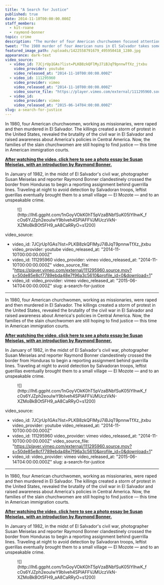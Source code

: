 ```yaml
---
title: "A Search for Justice"
published: true
date: 2014-11-10T00:00:00.000Z
staff_members:
  - kit-roane
  - raymond-bonner
topic: crime
description: "The murder of four American churchwomen focused attention on the United States' involvement in El Salvador. Nearly 35 years later, the case continues to take surprising turns."
tweet: "The 1980 murder of four American nuns in El Salvador takes some surprising turns."
featured_image_path: /uploads/1422558791679_495950418_1280.jpg
appearance: dark-text
video_source:
  - video_id: 7JCjrUp1GAs?list=PLKB8zkQFlMyJ7iBJqT9pnnwTfXz_jtxbu
    video_provider: youtube
    video_released_at: "2014-11-10T00:00:00.000Z"
  - video_id: 111295960
    video_provider: vimeo
    video_released_at: "2014-11-10T00:00:00.000Z"
    video_source_file: "https://player.vimeo.com/external/111295960.source.mov?s=50de85e8cf7789ebda48e7f96a3c5610&profile_id=0&download=1"
  - video_id:
    video_provider: vimeo
    video_released_at: "2015-06-14T04:00:00.000Z"
slug: a-search-for-justice
---
```


In 1980, four American churchwomen, working as missionaries, were raped and then murdered in El Salvador. The killings created a storm of protest in the United States, revealed the brutality of the civil war in El Salvador and raised awareness about America's policies in Central America. Now, the families of the slain churchwomen are still hoping to find justice — this time in American immigration courts.

**[After watching the video, click here to see a photo essay be Susan Meiselas, with an introduction by Raymond Bonner.](/reports/remembrance-of-a-massacre-el-mozote/)**

In January of 1982, in the midst of El Salvador's civil war, photographer Susan Meiselas and reporter Raymond Bonner clandestinely crossed the border from Honduras to begin a reporting assignment behind guerrilla lines. Traveling at night to avoid detection by Salvadoran troops, leftist guerillas eventually brought them to a small village — El Mozote — and to an unspeakable crime.

<figure data-type="image">![](http://lh6.ggpht.com/1nGoyVOkK0hT5pVzaBNbfSuK05lYlhwK_fcOs6YJZph2eoulwY9bIveh4SPIAFFVJMUczVkN-XZMoBkBOt5FH9_aA8CaRRyO=s1200)</figure>

video_source:
  - video_id: 7JCjrUp1GAs?list=PLKB8zkQFlMyJ7iBJqT9pnnwTfXz_jtxbu
    video_provider: youtube
    video_released_at: "2014-11-10T00:00:00.000Z"
  - video_id: 111295960
    video_provider: vimeo
    video_released_at: "2014-11-10T00:00:00.000Z"
    video_source_file: "https://player.vimeo.com/external/111295960.source.mov?s=50de85e8cf7789ebda48e7f96a3c5610&profile_id=0&download=1"
  - video_id:
    video_provider: vimeo
    video_released_at: "2015-06-14T04:00:00.000Z"
slug: a-search-for-justice
---

In 1980, four American churchwomen, working as missionaries, were raped and then murdered in El Salvador. The killings created a storm of protest in the United States, revealed the brutality of the civil war in El Salvador and raised awareness about America's policies in Central America. Now, the families of the slain churchwomen are still hoping to find justice — this time in American immigration courts.

**[After watching the video, click here to see a photo essay be Susan Meiselas, with an introduction by Raymond Bonner.](/reports/remembrance-of-a-massacre-el-mozote/)**

In January of 1982, in the midst of El Salvador's civil war, photographer Susan Meiselas and reporter Raymond Bonner clandestinely crossed the border from Honduras to begin a reporting assignment behind guerrilla lines. Traveling at night to avoid detection by Salvadoran troops, leftist guerillas eventually brought them to a small village — El Mozote — and to an unspeakable crime.

<figure data-type="image">![](http://lh6.ggpht.com/1nGoyVOkK0hT5pVzaBNbfSuK05lYlhwK_fcOs6YJZph2eoulwY9bIveh4SPIAFFVJMUczVkN-XZMoBkBOt5FH9_aA8CaRRyO=s1200)</figure>

video_source:
  - video_id: 7JCjrUp1GAs?list=PLKB8zkQFlMyJ7iBJqT9pnnwTfXz_jtxbu
    video_provider: youtube
    video_released_at: "2014-11-10T00:00:00.000Z"
  - video_id: 111295960
    video_provider: vimeo
    video_released_at: "2014-11-10T00:00:00.000Z"
    video_source_file: "https://player.vimeo.com/external/111295960.source.mov?s=50de85e8cf7789ebda48e7f96a3c5610&profile_id=0&download=1"
  - video_id:
    video_provider: vimeo
    video_released_at: "2015-06-14T04:00:00.000Z"
slug: a-search-for-justice
---

In 1980, four American churchwomen, working as missionaries, were raped and then murdered in El Salvador. The killings created a storm of protest in the United States, revealed the brutality of the civil war in El Salvador and raised awareness about America's policies in Central America. Now, the families of the slain churchwomen are still hoping to find justice — this time in American immigration courts.

**[After watching the video, click here to see a photo essay be Susan Meiselas, with an introduction by Raymond Bonner.](/reports/remembrance-of-a-massacre-el-mozote/)**

In January of 1982, in the midst of El Salvador's civil war, photographer Susan Meiselas and reporter Raymond Bonner clandestinely crossed the border from Honduras to begin a reporting assignment behind guerrilla lines. Traveling at night to avoid detection by Salvadoran troops, leftist guerillas eventually brought them to a small village — El Mozote — and to an unspeakable crime.

<figure data-type="image">![](http://lh6.ggpht.com/1nGoyVOkK0hT5pVzaBNbfSuK05lYlhwK_fcOs6YJZph2eoulwY9bIveh4SPIAFFVJMUczVkN-XZMoBkBOt5FH9_aA8CaRRyO=s1200)</figure>

